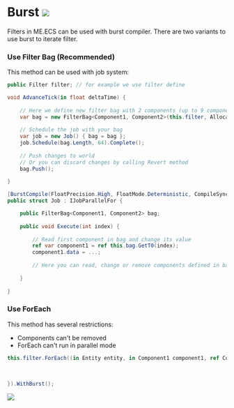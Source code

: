 # Burst [![](Logo-Tiny.png)](/../../#glossary)

Filters in ME.ECS can be used with burst compiler. There are two variants to use burst to iterate filter.

### Use Filter Bag (Recommended)

This method can be used with job system:
```csharp
public Filter filter; // for example we use filter define

void AdvanceTick(in float deltaTime) {
  
    // Here we define new filter bag with 2 components (up to 9 components)
    var bag = new FilterBag<Component1, Component2>(this.filter, Allocator.Temp);
    
    // Schedule the job with your bag
    var job = new Job() { bag = bag };
    job.Schedule(bag.Length, 64).Complete();
    
    // Push changes to world
    // Or you can discard changes by calling Revert method
    bag.Push();
  
}

[BurstCompile(FloatPrecision.High, FloatMode.Deterministic, CompileSynchronously = true, Debug = false)]
public struct Job : IJobParallelFor {

    public FilterBag<Component1, Component2> bag;
    
    public void Execute(int index) {
      
        // Read first component in bag and change its value
        ref var component1 = ref this.bag.GetT0(index);
        component1.data = ...;
        
        // Here you can read, change or remove components defined in bag
        
    }
  
}
```

### Use ForEach

This method has several restrictions: 
* Components can't be removed
* ForEach can't run in parallel mode
```csharp
this.filter.ForEach((in Entity entity, in Component1 component1, ref Component2 component2) => {
    
    
    
}).WithBurst();
```

[![](Footer.png)](/../../#glossary)
